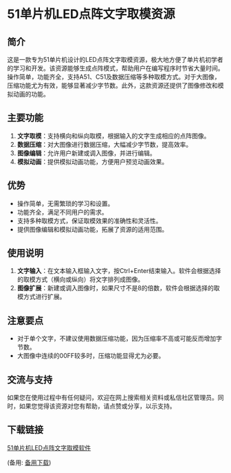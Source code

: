  # 51单片机LED点阵文字取模资源

 ## 简介
 这是一款专为51单片机设计的LED点阵文字取模资源，极大地方便了单片机初学者的学习和开发。该资源能够生成点阵模式，帮助用户在编写程序时节省大量时间。操作简单，功能齐全，支持A51、C51及数据压缩等多种取模方式。对于大图像，压缩功能尤为有效，能够显著减少字节数。此外，这款资源还提供了图像修改和模拟动画的功能。

 ## 主要功能
 1. **文字取模**：支持横向和纵向取模，根据输入的文字生成相应的点阵图像。
 2. **数据压缩**：对大图像进行数据压缩，大幅减少字节数，提高效率。
 3. **图像编辑**：允许用户新建或调入图像，并进行编辑。
 4. **模拟动画**：提供模拟动画功能，方便用户预览动画效果。

 ## 优势
 - 操作简单，无需繁琐的学习和设置。
 - 功能齐全，满足不同用户的需求。
 - 支持多种取模方式，保证取模效果的准确性和灵活性。
 - 提供图像编辑和模拟动画功能，拓展了资源的适用范围。

 ## 使用说明
 1. **文字输入**：在文本输入框输入文字，按Ctrl+Enter结束输入。软件会根据选择的取模方式（横向或纵向）将文字排列成图像。
 2. **图像扩展**：新建或调入图像时，如果尺寸不是8的倍数，软件会根据选择的取模方式进行扩展。

 ## 注意要点
 - 对于单个文字，不建议使用数据压缩功能，因为压缩率不高或可能反而增加字节数。
 - 大图像中连续的00FF较多时，压缩功能显得尤为必要。

 ## 交流与支持
 如果您在使用过程中有任何疑问，欢迎在网上搜索相关资料或私信社区管理员。同时，如果您觉得该资源对您有帮助，请点赞或分享，以示支持。

 ## 下载链接
 [51单片机LED点阵文字取模软件](https://pan.quark.cn/s/7f9b431e05b6) 

 (备用: [备用下载](https://pan.baidu.com/s/1WclIdbOTLbdJw4gbZE8HIA?pwd=1234))
